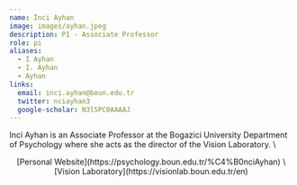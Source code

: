 ```yaml
---
name: İnci Ayhan
image: images/ayhan.jpeg
description: PI - Associate Professor
role: pi
aliases:
  - I Ayhan
  - I. Ayhan
  - Ayhan
links:
  email: inci.ayhan@boun.edu.tr
  twitter: nciayhan3
  google-scholar: N3lSPC0AAAAJ
---
```


Inci Ayhan is an Associate Professor at the Bogazici University Department of Psychology where she acts as the director of the Vision Laboratory. \
<center>[Personal Website](https://psychology.boun.edu.tr/%C4%B0nciAyhan) \
[Vision Laboratory](https://visionlab.boun.edu.tr/en)</center>

